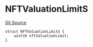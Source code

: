 # NFTValuationLimitS
[Git Source](https://github.com/thrackle-io/rules-engine/blob/f3baf971c7cb5a9708b7ed14723c3823c9ae4656/src/client/token/handler/diamond/RuleStorage.sol)


```solidity
struct NFTValuationLimitS {
    uint16 nftValuationLimit;
}
```

